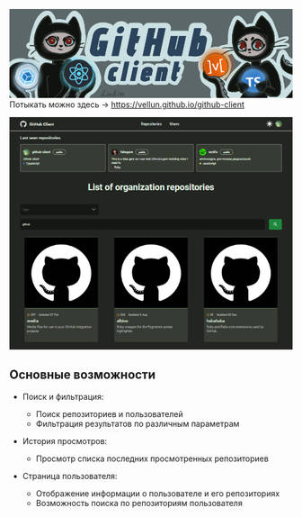 ![Иллюстрация к проекту](for_readme/preview.png)
Потыкать можно здесь -> https://vellun.github.io/github-client

![Иллюстрация к проекту](for_readme/screen.png)

## Основные возможности

* Поиск и фильтрация:
    + Поиск репозиториев и пользователей
    + Фильтрация результатов по различным параметрам
    
* История просмотров:
    + Просмотр списка последних просмотренных репозиториев
* Страница пользователя:
    + Отображение информации о пользователе и его репозиториях
    + Возможность поиска по репозиториям пользователя
